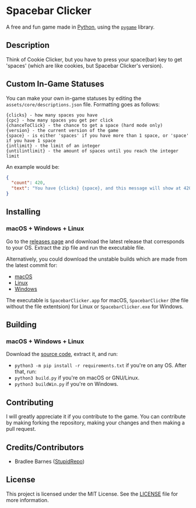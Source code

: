 # Spacebar Clicker
A free and fun game made in [Python][py], using the [`pygame`][pg] library.
## Description
Think of Cookie Clicker, but you have to press your space(bar) key to get 'spaces' (which are like cookies, but Spacebar Clicker's version).
## Custom In-Game Statuses
You can make your own in-game statuses by editing the `assets/core/descriptions.json` file.
Formatting goes as follows:
```
{clicks} - how many spaces you have
{cpc} - how many spaces you get per click
{chanceToClick} - the chance to get a space (hard mode only)
{version} - the current version of the game
{space} - is either 'spaces' if you have more than 1 space, or 'space' if you have 1 space
{intlimit} - the limit of an integer
{untilintlimit} - the amount of spaces until you reach the integer limit
```
An example would be:
```json
{
  "count": 420,
  "text": "You have {clicks} {space}, and this message will show at 420+ spaces!"
}
```
## Installing
### macOS + Windows + Linux
Go to the [releases page][rel] and download the latest release that corresponds to your OS. Extract the zip file and run the executable file.

Alternatively, you could download the unstable builds which are made from the latest commit for:
- [macOS][mac]
- [Linux][lin]
- [Windows][win]

The executable is `SpacebarClicker.app` for macOS, `SpacebarClicker` (the file without the file extentsion) for Linux or `SpacebarClicker.exe` for Windows.
## Building
### macOS + Windows + Linux
Download the [source code](https://github.com/StupidRepo/SpacebarClicker/archive/refs/heads/main.zip), extract it, and run:
- `python3 -m pip install -r requirements.txt` if you're on any OS.
After that, run:
- `python3 build.py` if you're on macOS or GNU/Linux.
- `python3 buildWin.py` if you're on Windows.
## Contributing
I will greatly appreciate it if you contribute to the game.
You can contribute by making forking the repository, making your changes and then making a pull request.
## Credits/Contributors
- Bradlee Barnes ([StupidRepo][bb-sr])
## License
This project is licensed under the MIT License. See the [LICENSE](LICENSE.md) file for more information.

[py]: https://www.python.org/
[pg]: https://www.pygame.org/
[source]: https://github.com/StupidRepo/SpacebarClicker/archive/refs/heads/main.zip
[mac]: https://nightly.link/StupidRepo/SpacebarClicker/workflows/main/main/SpacebarClicker-macOS.zip
[win]: https://nightly.link/StupidRepo/SpacebarClicker/workflows/main/main/SpacebarClicker-Windows.zip
[lin]: https://nightly.link/StupidRepo/SpacebarClicker/workflows/main/main/SpacebarClicker-Linux.zip
[rel]: https://github.com/StupidRepo/SpacebarClicker/releases/latest
[bb-sr]: https://github.com/StupidRepo/
